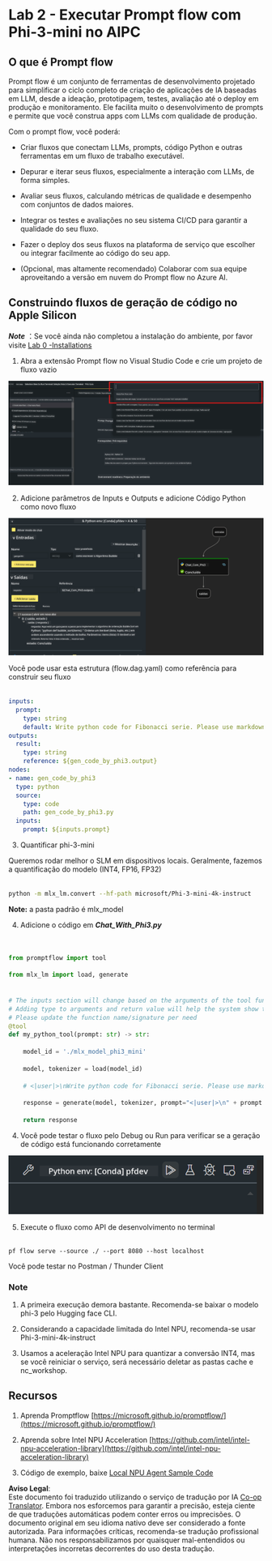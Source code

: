 <!--
CO_OP_TRANSLATOR_METADATA:
{
  "original_hash": "3dbbf568625b1ee04b354c2dc81d3248",
  "translation_date": "2025-05-09T19:38:27+00:00",
  "source_file": "md/02.Application/02.Code/Phi3/VSCodeExt/HOL/Apple/02.PromptflowWithMLX.md",
  "language_code": "pt"
}
-->
# **Lab 2 - Executar Prompt flow com Phi-3-mini no AIPC**

## **O que é Prompt flow**

Prompt flow é um conjunto de ferramentas de desenvolvimento projetado para simplificar o ciclo completo de criação de aplicações de IA baseadas em LLM, desde a ideação, prototipagem, testes, avaliação até o deploy em produção e monitoramento. Ele facilita muito o desenvolvimento de prompts e permite que você construa apps com LLMs com qualidade de produção.

Com o prompt flow, você poderá:

- Criar fluxos que conectam LLMs, prompts, código Python e outras ferramentas em um fluxo de trabalho executável.

- Depurar e iterar seus fluxos, especialmente a interação com LLMs, de forma simples.

- Avaliar seus fluxos, calculando métricas de qualidade e desempenho com conjuntos de dados maiores.

- Integrar os testes e avaliações no seu sistema CI/CD para garantir a qualidade do seu fluxo.

- Fazer o deploy dos seus fluxos na plataforma de serviço que escolher ou integrar facilmente ao código do seu app.

- (Opcional, mas altamente recomendado) Colaborar com sua equipe aproveitando a versão em nuvem do Prompt flow no Azure AI.

## **Construindo fluxos de geração de código no Apple Silicon**

***Note*** ：Se você ainda não completou a instalação do ambiente, por favor visite [Lab 0 -Installations](./01.Installations.md)

1. Abra a extensão Prompt flow no Visual Studio Code e crie um projeto de fluxo vazio

![create](../../../../../../../../../translated_images/pf_create.d6172d8277a78a7fa82cd6ff727ed44e037fa78b662f1f62d5963f36d712d229.pt.png)

2. Adicione parâmetros de Inputs e Outputs e adicione Código Python como novo fluxo

![flow](../../../../../../../../../translated_images/pf_flow.d5646a323fb7f444c0b98b4521057a592325c583e7ba18bc31500bc0415e9ef3.pt.png)

Você pode usar esta estrutura (flow.dag.yaml) como referência para construir seu fluxo

```yaml

inputs:
  prompt:
    type: string
    default: Write python code for Fibonacci serie. Please use markdown as output
outputs:
  result:
    type: string
    reference: ${gen_code_by_phi3.output}
nodes:
- name: gen_code_by_phi3
  type: python
  source:
    type: code
    path: gen_code_by_phi3.py
  inputs:
    prompt: ${inputs.prompt}


```

3. Quantificar phi-3-mini

Queremos rodar melhor o SLM em dispositivos locais. Geralmente, fazemos a quantificação do modelo (INT4, FP16, FP32)

```bash

python -m mlx_lm.convert --hf-path microsoft/Phi-3-mini-4k-instruct

```

**Note:** a pasta padrão é mlx_model

4. Adicione o código em ***Chat_With_Phi3.py***

```python


from promptflow import tool

from mlx_lm import load, generate


# The inputs section will change based on the arguments of the tool function, after you save the code
# Adding type to arguments and return value will help the system show the types properly
# Please update the function name/signature per need
@tool
def my_python_tool(prompt: str) -> str:

    model_id = './mlx_model_phi3_mini'

    model, tokenizer = load(model_id)

    # <|user|>\nWrite python code for Fibonacci serie. Please use markdown as output<|end|>\n<|assistant|>

    response = generate(model, tokenizer, prompt="<|user|>\n" + prompt  + "<|end|>\n<|assistant|>", max_tokens=2048, verbose=True)

    return response


```

4. Você pode testar o fluxo pelo Debug ou Run para verificar se a geração de código está funcionando corretamente

![RUN](../../../../../../../../../translated_images/pf_run.d918637dc00f61e9bdeec37d4cc9646f77d270ac9203bcce13569f3157202b6e.pt.png)

5. Execute o fluxo como API de desenvolvimento no terminal

```

pf flow serve --source ./ --port 8080 --host localhost   

```

Você pode testar no Postman / Thunder Client

### **Note**

1. A primeira execução demora bastante. Recomenda-se baixar o modelo phi-3 pelo Hugging face CLI.

2. Considerando a capacidade limitada do Intel NPU, recomenda-se usar Phi-3-mini-4k-instruct

3. Usamos a aceleração Intel NPU para quantizar a conversão INT4, mas se você reiniciar o serviço, será necessário deletar as pastas cache e nc_workshop.

## **Recursos**

1. Aprenda Promptflow [https://microsoft.github.io/promptflow/](https://microsoft.github.io/promptflow/)

2. Aprenda sobre Intel NPU Acceleration [https://github.com/intel/intel-npu-acceleration-library](https://github.com/intel/intel-npu-acceleration-library)

3. Código de exemplo, baixe [Local NPU Agent Sample Code](../../../../../../../../../code/07.Lab/01/AIPC/local-npu-agent)

**Aviso Legal**:  
Este documento foi traduzido utilizando o serviço de tradução por IA [Co-op Translator](https://github.com/Azure/co-op-translator). Embora nos esforcemos para garantir a precisão, esteja ciente de que traduções automáticas podem conter erros ou imprecisões. O documento original em seu idioma nativo deve ser considerado a fonte autorizada. Para informações críticas, recomenda-se tradução profissional humana. Não nos responsabilizamos por quaisquer mal-entendidos ou interpretações incorretas decorrentes do uso desta tradução.